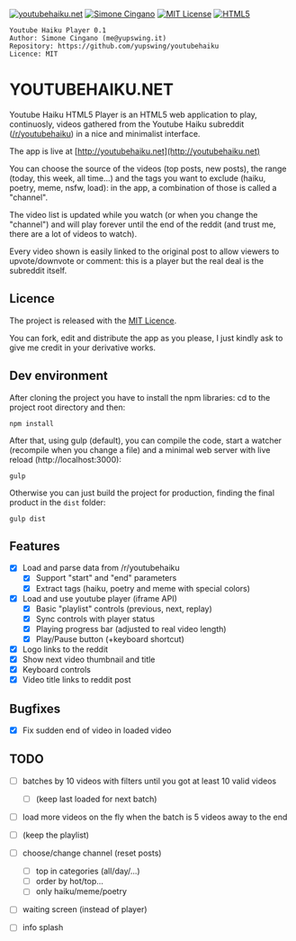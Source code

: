 [![youtubehaiku.net](https://img.shields.io/badge/app-youtubehaiku.net-brightgreen.svg)](#)
[![Simone Cingano](https://img.shields.io/badge/author-Simone%20Cingano-red.svg)](http://www.openfl.org)
[![MIT License](https://img.shields.io/badge/license-MIT-blue.svg)](LICENSE)
[![HTML5](https://img.shields.io/badge/language-HTML5-orange.svg)](https://www.w3.org/TR/html5/)

```
Youtube Haiku Player 0.1
Author: Simone Cingano (me@yupswing.it)
Repository: https://github.com/yupswing/youtubehaiku
Licence: MIT
```

# YOUTUBEHAIKU.NET

Youtube Haiku HTML5 Player is an HTML5 web application to play, continuosly, videos gathered from the Youtube Haiku subreddit ([/r/youtubehaiku](https://www.reddit.com/r/youtubehaiku)) in a nice and minimalist interface.

The app is live at [http://youtubehaiku.net](http://youtubehaiku.net)

You can choose the source of the videos (top posts, new posts), the range (today, this week, all time...) and the tags you want to exclude (haiku, poetry, meme, nsfw, load): in the app, a combination of those is called a "channel".

The video list is updated while you watch (or when you change the "channel") and will play forever until the end of the reddit (and trust me, there are a lot of videos to watch).

Every video shown is easily linked to the original post to allow viewers to upvote/downvote or comment: this is a player but the real deal is the subreddit itself.

## Licence

The project is released with the [MIT Licence](LICENCE).

You can fork, edit and distribute the app as you please, I just kindly ask to give me credit in your derivative works.

## Dev environment

After cloning the project you have to install the npm libraries: cd to the project root directory and then:
```
npm install
```

After that, using gulp (default), you can compile the code, start a watcher (recompile when you change a file) and a minimal web server with live reload (http://localhost:3000):
```
gulp
```

Otherwise you can just build the project for production, finding the final product in the `dist` folder:
```
gulp dist
```

## Features

- [x] Load and parse data from /r/youtubehaiku
  - [x] Support "start" and "end" parameters
  - [x] Extract tags (haiku, poetry and meme with special colors)
- [x] Load and use youtube player (iframe API)
  - [x] Basic "playlist" controls (previous, next, replay)
  - [x] Sync controls with player status
  - [x] Playing progress bar (adjusted to real video length)
  - [x] Play/Pause button (+keyboard shortcut)
- [x] Logo links to the reddit
- [x] Show next video thumbnail and title
- [x] Keyboard controls
- [x] Video title links to reddit post

## Bugfixes

- [x] Fix sudden end of video in loaded video 

## TODO

- [ ] batches by 10 videos with filters until you got at least 10 valid videos
  - [ ] (keep last loaded for next batch)
- [ ] load more videos on the fly when the batch is 5 videos away to the end
- [ ] (keep the playlist)


- [ ] choose/change channel (reset posts)
  - [ ] top in categories (all/day/...)
  - [ ] order by hot/top...
  - [ ] only haiku/meme/poetry
- [ ] waiting screen (instead of player)
- [ ] info splash
